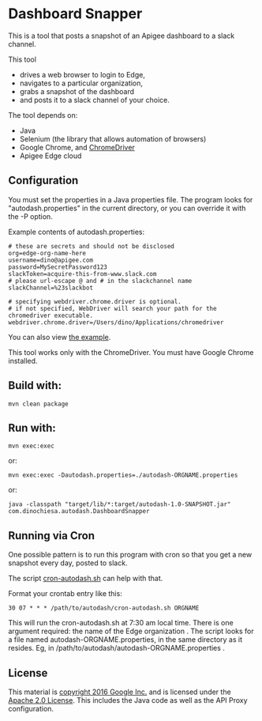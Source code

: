# Dashboard Snapper

This is a tool that posts a snapshot of an Apigee dashboard to a slack channel. 

This tool 
- drives a web browser to login to Edge,
- navigates to a particular organization,
- grabs a snapshot of the dashboard
- and posts it to a slack channel of your choice.

The tool depends on:

- Java
- Selenium (the library that allows automation of browsers)
- Google Chrome, and [ChromeDriver](https://sites.google.com/a/chromium.org/chromedriver/)
- Apigee Edge cloud


## Configuration

You must set the properties in a Java properties file.
The program looks for "autodash.properties" in the current directory, or you can override it with the -P option.

Example contents of autodash.properties:

```
# these are secrets and should not be disclosed
org=edge-org-name-here
username=dino@apigee.com
password=MySecretPassword123
slackToken=acquire-this-from-www.slack.com
# please url-escape @ and # in the slackchannel name
slackChannel=%23slackbot

# specifying webdriver.chrome.driver is optional.
# if not specified, WebDriver will search your path for the chromedriver executable.
webdriver.chrome.driver=/Users/dino/Applications/chromedriver

```

You can also view [the example](autodash-EXAMPLE.properties).

This tool works only with the ChromeDriver.  You must have Google Chrome installed.


## Build with:

```
mvn clean package

```

## Run with:

```
mvn exec:exec
```

or:

```
mvn exec:exec -Dautodash.properties=./autodash-ORGNAME.properties
```
or:

```
java -classpath "target/lib/*:target/autodash-1.0-SNAPSHOT.jar"  com.dinochiesa.autodash.DashboardSnapper
```



## Running via Cron

One possible pattern is to run this program with cron so that you get a new snapshot every day, posted to slack.

The script [cron-autodash.sh](cron-autodash.sh) can help with that.

Format your crontab entry like this:

```
30 07 * * * /path/to/autodash/cron-autodash.sh ORGNAME
```

This will run the cron-autodash.sh at 7:30 am local time.  There is one argument required: the name of the Edge organization . The script looks for a file named  autodash-ORGNAME.properties, in the same directory as it resides.  Eg, in /path/to/autodash/autodash-ORGNAME.properties .



## License

This material is [copyright 2016 Google Inc.](NOTICE)
and is licensed under the [Apache 2.0 License](LICENSE). This includes the Java code as well as the API Proxy configuration. 


